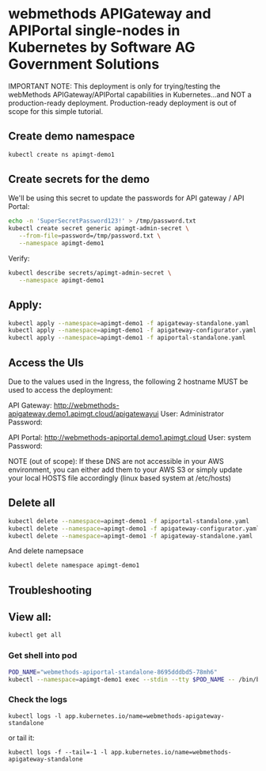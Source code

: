 # webmethods APIGateway and APIPortal single-nodes in Kubernetes by Software AG Government Solutions 

IMPORTANT NOTE: This deployment is only for trying/testing the webMethods APIGateway/APIPortal capabilities in Kubernetes...and NOT a production-ready deployment.
Production-ready deployment is out of scope for this simple tutorial.

## Create demo namespace

```bash
kubectl create ns apimgt-demo1
```

## Create secrets for the demo

We'll be using this secret to update the passwords for API gateway / API Portal:

```bash
echo -n 'SuperSecretPassword123!' > /tmp/password.txt
kubectl create secret generic apimgt-admin-secret \
   --from-file=password=/tmp/password.txt \
   --namespace apimgt-demo1
```

Verify:

```bash
kubectl describe secrets/apimgt-admin-secret \
   --namespace apimgt-demo1
```

## Apply:

```bash
kubectl apply --namespace=apimgt-demo1 -f apigateway-standalone.yaml
kubectl apply --namespace=apimgt-demo1 -f apigateway-configurator.yaml
kubectl apply --namespace=apimgt-demo1 -f apiportal-standalone.yaml
```

## Access the UIs

Due to the values used in the Ingress, the following 2 hostname MUST be used to access the deployment:

API Gateway: http://webmethods-apigateway.demo1.apimgt.cloud/apigatewayui
User: Administrator
Password: <the one added to the secret in initial step>

API Portal: http://webmethods-apiportal.demo1.apimgt.cloud
User: system
Password: <the one added to the secret in initial step>

NOTE (out of scope): If these DNS are not accessible in your AWS environment, you can either add them to your AWS S3 or simply update your local HOSTS file accordingly (linux based system at /etc/hosts)

## Delete all

```bash
kubectl delete --namespace=apimgt-demo1 -f apiportal-standalone.yaml
kubectl delete --namespace=apimgt-demo1 -f apigateway-configurator.yaml
kubectl delete --namespace=apimgt-demo1 -f apigateway-standalone.yaml
```

And delete namepsace

```bash
kubectl delete namespace apimgt-demo1
```

## Troubleshooting

## View all:

```bash
kubectl get all          
```

### Get shell into pod

```bash
POD_NAME="webmethods-apiportal-standalone-8695dddbd5-78mh6"
kubectl --namespace=apimgt-demo1 exec --stdin --tty $POD_NAME -- /bin/bash
```

### Check the logs

```
kubectl logs -l app.kubernetes.io/name=webmethods-apigateway-standalone
```

or tail it:

```
kubectl logs -f --tail=-1 -l app.kubernetes.io/name=webmethods-apigateway-standalone
```